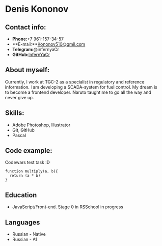 # Denis Kononov
## Contact info:
- **Phone:**+7 961-157-34-57
- **E-mail:**Kononov510@gmil.com
- **Telegram:**@infernyaCr
- **GitHub:**[InfernYaCr](https://github.com/InfernYaCr)
## About myself:
Currently, I work at TGC-2 as a specialist in regulatory and reference information. I am developing a SCADA-system for fuel control.
My dream is to become a frontend developer.
Naruto taught me to go all the way and never give up.
## Skills:
- Adobe Photoshop, Illustrator
- Git, GitHub
- Pascal
## Code example:
Codewars test task :D
```
function multiply(a, b){
  return (a * b)
}
```
## Education
- JavaScript/Front-end. Stage 0 in RSSchool in progress

## Languages
- Russian - Native
- Russian - A1